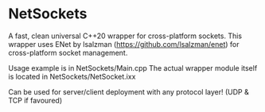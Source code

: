 # NetSockets

A fast, clean universal C++20 wrapper for cross-platform sockets.
This wrapper uses ENet by lsalzman (https://github.com/lsalzman/enet) for cross-platform socket management.

Usage example is in NetSockets/Main.cpp
The actual wrapper module itself is located in NetSockets/NetSocket.ixx

Can be used for server/client deployment with any protocol layer! (UDP & TCP if favoured)
